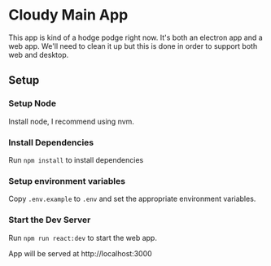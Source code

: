 # Cloudy Main App

This app is kind of a hodge podge right now. It's both an electron app and a web app. We'll need to clean it up but this is done in order to support both web and desktop.

## Setup

### Setup Node
Install node, I recommend using nvm.

### Install Dependencies
Run `npm install` to install dependencies

### Setup environment variables
Copy `.env.example` to `.env` and set the appropriate environment variables.

### Start the Dev Server
Run `npm run react:dev` to start the web app.

App will be served at http://localhost:3000
